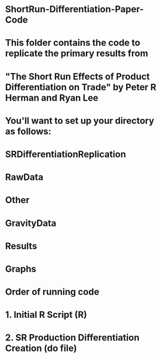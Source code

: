 # ShortRun-Differentiation-Paper-Code

# This folder contains the code to replicate the primary results from
# "The Short Run Effects of Product Differentiation on Trade" by Peter R Herman and Ryan Lee
# You'll want to set up your directory as follows:
# 
#     SRDifferentiationReplication                                                            
#         RawData      
#         Other
#         GravityData
#         Results
#         Graphs
#
#
#     Order of running code
#         1. Initial R Script (R)
#         2. SR Production Differentiation Creation (do file)
